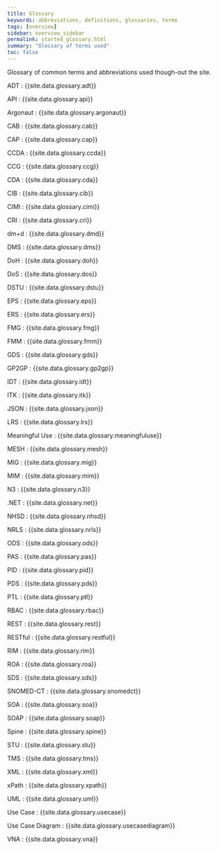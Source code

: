 ```yaml
---
title: Glossary
keywords: abbreviations, definitions, glossaries, terms
tags: [overview]
sidebar: overview_sidebar
permalink: started_glossary.html
summary: "Glossary of terms used"
toc: false
---
```


Glossary of common terms and abbreviations used though-out the site.

ADT
: {{site.data.glossary.adt}}

API
: {{site.data.glossary.api}}

Argonaut
: {{site.data.glossary.argonaut}}

CAB
: {{site.data.glossary.cab}}

CAP
: {{site.data.glossary.cap}}

CCDA
: {{site.data.glossary.ccda}}

CCG
: {{site.data.glossary.ccg}}

CDA
: {{site.data.glossary.cda}}

CIB
: {{site.data.glossary.cib}}

CIMI
: {{site.data.glossary.cimi}}

CRI
: {{site.data.glossary.cri}}

dm+d
: {{site.data.glossary.dmd}}

DMS
: {{site.data.glossary.dms}}

DoH
: {{site.data.glossary.doh}}

DoS
: {{site.data.glossary.dos}}

DSTU
: {{site.data.glossary.dstu}}

EPS
: {{site.data.glossary.eps}}

ERS
: {{site.data.glossary.ers}}

FMG
: {{site.data.glossary.fmg}}

FMM
: {{site.data.glossary.fmm}}

GDS
: {{site.data.glossary.gds}}

GP2GP
: {{site.data.glossary.gp2gp}}

IDT
: {{site.data.glossary.idt}}

ITK
: {{site.data.glossary.itk}}

JSON
: {{site.data.glossary.json}}

LRS
: {{site.data.glossary.lrs}}

Meaningful Use
: {{site.data.glossary.meaningfuluse}}

MESH
: {{site.data.glossary.mesh}}

MIG
: {{site.data.glossary.mig}}

MIM
: {{site.data.glossary.mim}}

N3
: {{site.data.glossary.n3}}

.NET
: {{site.data.glossary.net}}

NHSD
: {{site.data.glossary.nhsd}}

NRLS
: {{site.data.glossary.nrls}}

ODS
: {{site.data.glossary.ods}}

PAS
: {{site.data.glossary.pas}}

PID
: {{site.data.glossary.pid}}

PDS
: {{site.data.glossary.pds}}

PTL
: {{site.data.glossary.ptl}}

RBAC
: {{site.data.glossary.rbac}}

REST
: {{site.data.glossary.rest}}

RESTful
: {{site.data.glossary.restful}}

RIM
: {{site.data.glossary.rim}}

ROA
: {{site.data.glossary.roa}}

SDS
: {{site.data.glossary.sds}}

SNOMED-CT
: {{site.data.glossary.snomedct}}

SOA
: {{site.data.glossary.soa}}

SOAP
: {{site.data.glossary.soap}}

Spine
: {{site.data.glossary.spine}}

STU
: {{site.data.glossary.stu}}

TMS
: {{site.data.glossary.tms}}

XML
: {{site.data.glossary.xml}}

xPath
: {{site.data.glossary.xpath}}

UML
: {{site.data.glossary.uml}}

Use Case
: {{site.data.glossary.usecase}}

Use Case Diagram
: {{site.data.glossary.usecasediagram}}

VNA
: {{site.data.glossary.vna}}
